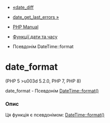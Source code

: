- [«date_diff](function.date-diff.md)
- [date_get_last_errors »](function.date-get-last-errors.md)

- [PHP Manual](index.md)
- [Функції дати та часу](ref.datetime.md)
- Псевдонім DateTime::format

# date_format

(PHP 5 \>u003d 5.2.0, PHP 7, PHP 8)

date_format - Псевдонім [DateTime::format()](datetime.format.md)

### Опис

Ця функція є псевдонімом:
[DateTime::format()](datetime.format.md)
